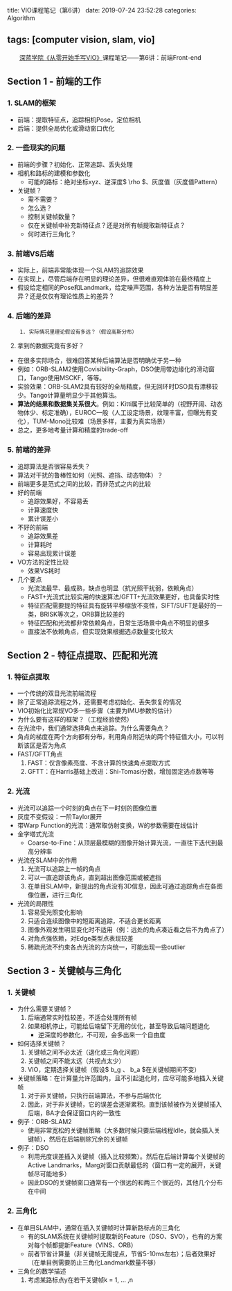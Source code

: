 title: VIO课程笔记（第6讲）
date: 2019-07-24 23:52:28
categories: Algorithm

tags: [computer vision, slam, vio]
---
　　[深蓝学院《从零开始手写VIO》](http://www.shenlanxueyuan.com/course/160)课程笔记——第6讲：前端Front-end
<!-- more -->
## Section 1 - 前端的工作

### 1. SLAM的框架

- 前端：提取特征点，追踪相机Pose，定位相机
- 后端：提供全局优化或滑动窗口优化

### 2. 一些现实的问题

- 前端的步骤？初始化、正常追踪、丢失处理
- 相机和路标的建模和参数化
  - 可能的路标：绝对坐标xyz、逆深度$ \rho $、灰度值（灰度值Pattern）
- 关键帧？
  - 需不需要？
  - 怎么选？
  - 控制关键帧数量？
  - 仅在关键帧中补充新特征点？还是对所有帧提取新特征点？
  - 何时进行三角化？

### 3. 前端VS后端

- 实际上，前端非常能体现一个SLAM的追踪效果
- 在实现上，尽管后端存在明显的理论差异，但很难直观体验在最终精度上
- 假设给定相同的Pose和Landmark，给定噪声范围，各种方法是否有明显差异？还是仅仅有理论性质上的差异？

### 4. 后端的差异

```
	1. 实际情况里理论假设有多远？（假设高斯分布）
```

2. 拿到的数据究竟有多好？

- 在很多实际场合，很难回答某种后端算法是否明确优于另一种
- 例如：ORB-SLAM2使用Covisibility-Graph，DSO使用带边缘化的滑动窗口，Tango使用MSCKF，等等。
- 实验效果：ORB-SLAM2具有较好的全局精度，但无回环时DSO具有漂移较少。Tango计算量明显少于其他算法。
- **算法的结果和数据集关系很大**。例如：Kitti属于比较简单的（视野开阔、动态物体少、标定准确），EUROC一般（人工设定场景，纹理丰富，但曝光有变化），TUM-Mono比较难（场景多样，主要为真实场景）
- 总之，更多地考量计算和精度的trade-off

### 5. 前端的差异

- 追踪算法是否很容易丢失？
- 算法对干扰的鲁棒性如何（光照、遮挡、动态物体）？
- 前端更多是范式之间的比较，而非范式之内的比较
- 好的前端
  - 追踪效果好，不容易丢
  - 计算速度快
  - 累计误差小
- 不好的前端
  - 追踪效果差
  - 计算耗时
  - 容易出现累计误差
- VO方法的定性比较
  - 效果VS耗时
- 几个要点
  - 光流法最早、最成熟，缺点也明显（抗光照干扰弱，依赖角点）
  - FAST+光流式比较实用的快速算法/GFTT+光流效果更好，也具备实时性
  - 特征匹配需要提的特征具有旋转平移缩放不变性，SIFT/SUFT是最好的一类，BRISK等次之，ORB算比较差的
  - 特征匹配和光流都非常依赖角点，日常生活场景中角点不明显的很多
  - 直接法不依赖角点，但实现效果根据选点数量变化较大

## Section 2 - 特征点提取、匹配和光流

### 1. 特征点提取

- 一个传统的双目光流前端流程
- 除了正常追踪流程之外，还需要考虑初始化、丢失恢复的情况
- VIO初始化比常规VO多一些步骤（主要为IMU参数的估计）
- 为什么要有这样的框架？（工程经验使然）
- 在光流中，我们通常选择角点来追踪。为什么需要角点？
- 角点的梯度在两个方向都有分布，利用角点附近块的两个特征值大小，可以判断该区是否为角点
- FAST/GFTT角点
  1. FAST：仅含像素亮度、不含计算的快速角点提取方式
  2. GFTT：在Harris基础上改进：Shi-Tomasi分数，增加固定选点数等等

### 2. 光流

- 光流可以追踪一个时刻的角点在下一时刻的图像位置
- 灰度不变假设：一阶Taylor展开
- 带Warp Function的光流：通常取仿射变换，W的参数需要在线估计
- 金字塔式光流
  - Coarse-to-Fine：从顶层最模糊的图像开始计算光流，一直往下迭代到最高分辨率
- 光流在SLAM中的作用
  1. 光流可以追踪上一帧的角点
  2. 可以一直追踪该角点，直到超出图像范围或被遮挡
  3. 在单目SLAM中，新提出的角点没有3D信息，因此可通过追踪角点在各图像位置，进行三角化
- 光流的局限性
  1. 容易受光照变化影响
  2. 只适合连续图像中的短距离追踪，不适合更长距离
  3. 图像外观发生明显变化时不适用（例：远处的角点凑近看之后不为角点了）
  4. 对角点强依赖，对Edge类型点表现较差
  5. 稀疏光流不约束各点光流的方向统一，可能出现一些outlier

## Section 3 - 关键帧与三角化

### 1. 关键帧

- 为什么需要关键帧？
  1. 后端通常实时性较差，不适合处理所有帧
  2. 如果相机停止，可能给后端留下无用的优化，甚至导致后端问题退化
     - 逆深度的参数化，不可观，会多出来一个自由度
- 如何选择关键帧？
  1. 关键帧之间不必太近（退化或三角化问题）
  2. 关键帧之间不能太远（共视点太少）
  3. VIO，定期选择关键帧（假设$ b_g $、$ b_a $在关键帧期间不变）
- 关键帧策略：在计算量允许范围内，且不引起退化时，应尽可能多地插入关键帧
  1. 对于非关键帧，只执行前端算法，不参与后端优化
  2. 因此，对于非关键帧，它的误差会逐渐累积。直到该帧被作为关键帧插入后端，BA才会保证窗口内的一致性
- 例子：ORB-SLAM2
  - 使用非常宽松的关键帧策略（大多数时候只要后端线程Idle，就会插入关键帧），然后在后端剔除冗余的关键帧
- 例子：DSO
  - 利用光度误差插入关键帧（插入比较频繁）。然后在后端计算每个关键帧的Active Landmarks，Marg对窗口贡献最低的（窗口有一定的展开，关键帧尽可能地多）
  - 因此DSO的关键帧窗口通常有一个很远的和两三个很近的，其他几个分布在中间

### 2. 三角化

- 在单目SLAM中，通常在插入关键帧时计算新路标点的三角化
  - 有的SLAM系统在关键帧时提取新的Feature（DSO、SVO），也有的方案对每个帧都提新Feature（VINS、ORB）
  - 前者节省计算量（非关键帧无需提点，节省5-10ms左右）；后者效果好（在单目例需要防止三角化Landmark数量不够）
- 三角化的数学描述
  1. 考虑某路标点y在若干关键帧k = 1, … ,n